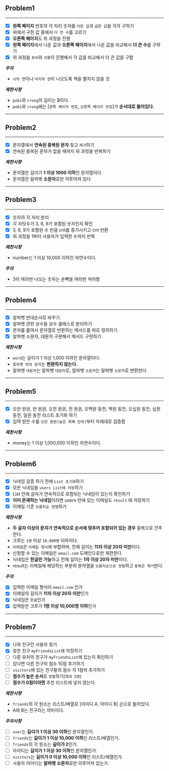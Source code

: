 ## Problem1
***
- [x] **왼쪽 페이지** 번호의 각 자리 숫자를 `더한 값`과 `곱한 값`을 각각 구하기 
- [x] 위에서 구한 값 중에서 `더 큰 수`를 고르기
- [x] **오른쪽 페이지**도 위 과정을 진행
- [x] **왼쪽 페이지**에서 나온 값과 **오른쪽 페이지**에서 나온 값을 비교해서 **더 큰 수**를 구하기
- [x] 위 과정을 `포비`와 `크롱`이 진행해서 각 값을 비교해서 더 큰 값을 구함

***주의*** 
* `시작 면`이나 `마지막 면`이 나오도록 책을 펼치지 않을 것

***제한사항***
* `pobi`와 `crong`의 길이는 **2**이다.
* `pobi`와 `crong`에는 [`왼쪽 페이지 번호`, `오른쪽 페이지 번호`]가 **순서대로 들어있다.**

***

## Problem2
***

- [x] 문자열에서 **연속된 중복된 문자** 찾고 `제거`하기
- [x] 연속된 중복된 문자가 없을 때까지 위 과정을 반복하기

***제한사항***
* 문자열은 길이가 **1 이상 1000 이하**인 문자열이다.
* 문자열은 알파벳 **소문자**로만 이루어져 있다.

***

## Problem3
***
- [x] 숫자의 각 자리 분리
- [x] 각 자릿수가 3, 6, 9가 포함된 숫자인지 확인
- [x] 3, 6, 9가 포함된 수 만큼 cnt를 증가시키고 cnt 반환
- [x] 위 과정을 1부터 사용자가 입력한 수까지 반복

***제한사항***
* number는 1 이상 10,000 이하인 자연수이다.

***주의***
* 3이 여러번 나오는 숫자는 손뼉을 여러번 쳐야함

***

## Problem4
***
- [x] 알파벳 반대순서로 바꾸기
- [x] 알파벳 관련 상수들 상수 클래스로 분리하기
- [x] 문자를 붙여서 문자열로 반환하는 메서드를 따로 정의하기
- [x] 알파벳 소문자, 대문자 구분해서 메서드 구현하기

***제한사항***
* `word`는 길이가 1 이상 1,000 이하인 문자열이다.
* `알파벳 외의 문자`는 **변환하지 않는다.**
* 알파벳 `대문자`는 알파벳 `대문자`로, 알파벳 `소문자`는 알파벳 `소문자`로 변환한다.

***

## Problem5
***
- [x] 오만 원권, 만 원권, 오천 원권, 천 원권, 오백원 동전, 백원 동전, 오십원 동전, 십원 동전, 일원 동전 리스트 초기화 하기
- [x] 입력 받은 수를 `오만 원권(높은 화폐 단위)`부터 차례대로 검증함

***제한사항***
* money는 1 이상 1,000,000 이하인 자연수이다.

***
## Problem6
***

- [x] 닉네임 검증 하기 전에 `List 초기화`하기
- [x] 모든 닉네임을 `users List에 저장`하기
- [x] List 안에 글자가 연속적으로 포함되는 닉네임이 있는지 확인하기
- [x] **이미 존재하는 닉네임**이라면 users 안에 있는 이메일도 `result` 에 저장하기
- [x] 이메일 기준 `오름차순 정렬`하기

***제한사항***
* **두 글자 이상의 문자가 연속적으로 순서에 맞추어 포함되어 있는 경우** 중복으로 간주한다.
* 크루는 `1명` 이상 `10,000명` 이하이다.
* `이메일`은 `이메일 형식`에 부합하며, 전체 길이는 **11자 이상 20자 미만**이다.
* 신청할 수 있는 이메일은 `email.com` 도메인으로만 제한한다.
* 닉네임은 **한글만 가능**하고 전체 길이는 **1자 이상 20자 미만**이다.
* result는 이메일에 해당하는 부분의 문자열을 `오름차순으로 정렬`하고 `중복은 제거`한다.

***주의***
- [x] 입력한 이메일 형식이 `email.com` 인가
- [x] 이메일의 길이가 **11자 이상 20자 미만**인가
- [x] 닉네임은 `한글`인가
- [x] 입력받은 크루가 **1명 이상 10,000명 이하**인가

***

## Problem7
***
- [x] 나와 친구인 사용자 찾기
- [x] 찾은 친구 `myFriendsList`에 저장하기
- [ ] 다른 유저의 친구가 `myFriendsList`에 있는지 확인하기
- [ ] 있다면 다른 친구의 점수 10점 추가하기
- [ ] `visitors`에 있는 친구들의 점수 각 1점씩 추가하기
- [ ] **점수가 높은 순서**로 `정렬`하기(`최대 5명`)
- [ ] **점수가 0점이라면** 추천 리스트에 넣지 않는다.

***제한사항***
* `friends`의 각 원소는 리스트/배열로 [아이디 A, 아이디 B] 순으로 들어있다.
* A와 B는 친구라는 의미이다.

***주의사항***
- [ ] `user`는 **길이가 1 이상 30 이하**인 문자열인가.
- [ ] `friends`는 **길이가 1 이상 10,000 이하**인 리스트/배열인가.
- [ ] `friends`의 각 원소는 **길이가 2**인가.
- [ ] 아이디는 **길이가 1 이상 30 이하**인 문자열인가.
- [ ] `visitors`는 **길이가 0 이상 10,000 이하**인 리스트/배열인가.
- [ ] 사용자 아이디는 **알파벳 소문자**로만 이루어져 있는가.
